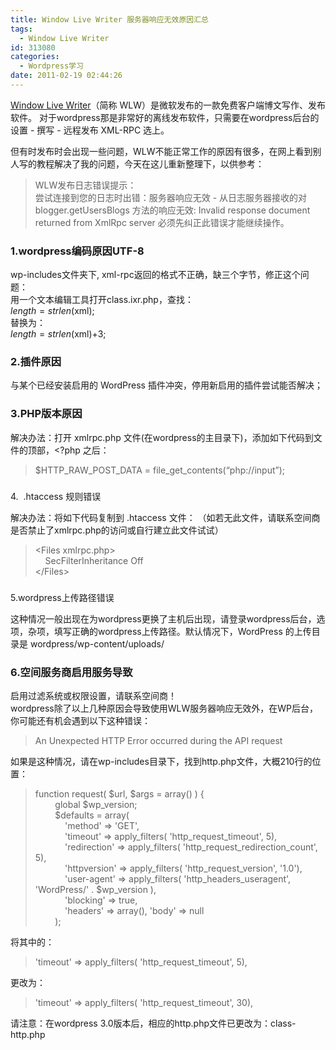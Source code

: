 ```yaml
---
title: Window Live Writer 服务器响应无效原因汇总
tags:
  - Window Live Writer
id: 313080
categories:
  - Wordpress学习
date: 2011-02-19 02:44:26
---
```


[Window Live Writer](http://explore.live.com/windows-live-writer?os=other "Window Live Writer官方下载地址")（简称 WLW）是微软发布的一款免费客户端博文写作、发布软件。 对于wordpress那是非常好的离线发布软件，只需要在wordpress后台的 设置 - 撰写 - 远程发布 XML-RPC 选上。

但有时发布时会出现一些问题，WLW不能正常工作的原因有很多，在网上看到别人写的教程解决了我的问题，今天在这儿重新整理下，以供参考：
  > WLW发布日志错误提示：      
> 尝试连接到您的日志时出错：服务器响应无效 - 从日志服务器接收的对 blogger.getUsersBlogs 方法的响应无效: Invalid response document returned from XmlRpc server 必须先纠正此错误才能继续操作。  

### 1.wordpress编码原因UTF-8

wp-includes文件夹下, xml-rpc返回的格式不正确，缺三个字节，修正这个问题：    
用一个文本编辑工具打开class.ixr.php，查找：     
$length = strlen($xml);     
替换为：     
$length = strlen($xml)+3; 

### 2.插件原因

与某个已经安装启用的 WordPress 插件冲突，停用新启用的插件尝试能否解决；

### 3.PHP版本原因

解决办法：打开 xmlrpc.php 文件(在wordpress的主目录下)，添加如下代码到文件的顶部，&lt;?php 之后：
  > $HTTP_RAW_POST_DATA = file_get_contents(“php://input”);  

###    
4.&#160; .htaccess 规则错误

解决办法：将如下代码复制到 .htaccess 文件： （如若无此文件，请联系空间商是否禁止了xmlrpc.php的访问或自行建立此文件试试）
  > &lt;Files xmlrpc.php&gt;    
> &#160;&#160;&#160; SecFilterInheritance Off     
> &lt;/Files&gt;  

###    
5.wordpress上传路径错误

这种情况一般出现在为wordpress更换了主机后出现，请登录wordpress后台，选项，杂项，填写正确的wordpress上传路径。默认情况下，WordPress 的上传目录是 wordpress/wp-content/uploads/

### 6.空间服务商启用服务导致

启用过滤系统或权限设置，请联系空间商！    
wordpress除了以上几种原因会导致使用WLW服务器响应无效外，在WP后台，你可能还有机会遇到以下这种错误：
  > An Unexpected HTTP Error occurred during the API request  

如果是这种情况，请在wp-includes目录下，找到http.php文件，大概210行的位置：
  > function request( $url, $args = array() ) {    
> &#160;&#160;&#160;&#160;&#160;&#160;&#160; global $wp_version;     
> &#160;&#160;&#160;&#160;&#160;&#160;&#160; $defaults = array(     
> &#160;&#160;&#160;&#160;&#160;&#160;&#160;&#160;&#160;&#160;&#160; 'method' =&gt; 'GET',     
> &#160;&#160;&#160;&#160;&#160;&#160;&#160;&#160;&#160;&#160;&#160; 'timeout' =&gt; apply_filters( 'http_request_timeout', 5),     
> &#160;&#160;&#160;&#160;&#160;&#160;&#160;&#160;&#160;&#160;&#160; 'redirection' =&gt; apply_filters( 'http_request_redirection_count', 5),     
> &#160;&#160;&#160;&#160;&#160;&#160;&#160;&#160;&#160;&#160;&#160; 'httpversion' =&gt; apply_filters( 'http_request_version', '1.0'),     
> &#160;&#160;&#160;&#160;&#160;&#160;&#160;&#160;&#160;&#160;&#160; 'user-agent' =&gt; apply_filters( 'http_headers_useragent', 'WordPress/' . $wp_version ),     
> &#160;&#160;&#160;&#160;&#160;&#160;&#160;&#160;&#160;&#160;&#160; 'blocking' =&gt; true,     
> &#160;&#160;&#160;&#160;&#160;&#160;&#160;&#160;&#160;&#160;&#160; 'headers' =&gt; array(), 'body' =&gt; null     
> &#160;&#160;&#160;&#160;&#160;&#160;&#160; );  

将其中的：
  > 'timeout' =&gt; apply_filters( 'http_request_timeout', 5),  

更改为：
  > 'timeout' =&gt; apply_filters( 'http_request_timeout', 30),  

请注意：在wordpress 3.0版本后，相应的http.php文件已更改为：class-http.php